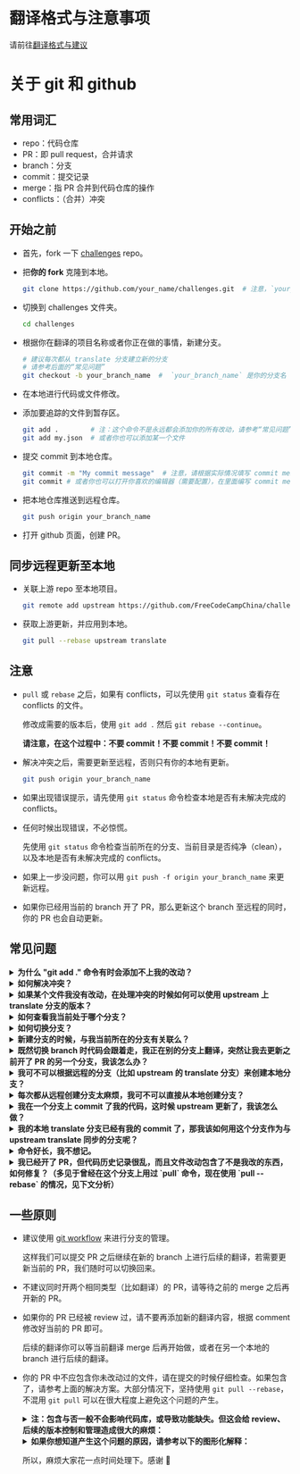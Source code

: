 # 翻译格式与注意事项
请前往[翻译格式与建议](./style-guide.md)

# 关于 git 和 github
## 常用词汇
- repo：代码仓库
- PR：即 pull request，合并请求
- branch：分支
- commit：提交记录
- merge：指 PR 合并到代码仓库的操作
- conflicts：（合并）冲突

## 开始之前
* 首先，fork 一下 [challenges](https://github.com/FreeCodeCampChina/challenges.git) repo。

* 把**你的 fork** 克隆到本地。
  ```bash
  git clone https://github.com/your_name/challenges.git  # 注意，`your_name` 是你的 github ID。
  ```
* 切换到 challenges 文件夹。
  ```bash
  cd challenges
  ```
* 根据你在翻译的项目名称或者你正在做的事情，新建分支。
  ```bash
  # 建议每次都从 translate 分支建立新的分支
  # 请参考后面的“常见问题”
  git checkout -b your_branch_name  #  `your_branch_name` 是你的分支名
  ```
* 在本地进行代码或文件修改。

* 添加要追踪的文件到暂存区。
  ```bash
  git add .        # 注：这个命令不是永远都会添加你的所有改动，请参考“常见问题”。
  git add my.json  # 或者你也可以添加某一个文件
  ```
* 提交 commit 到本地仓库。
  ```bash
  git commit -m "My commit message"  # 注意，请根据实际情况填写 commit message。
  git commit # 或者你也可以打开你喜欢的编辑器（需要配置），在里面编写 commit message。
  ```
* 把本地仓库推送到远程仓库。
  ```bash
  git push origin your_branch_name
  ```
* 打开 github 页面，创建 PR。

## 同步远程更新至本地
* 关联上游 repo 至本地项目。
  ```bash
  git remote add upstream https://github.com/FreeCodeCampChina/challenges.git
  ```
* 获取上游更新，并应用到本地。
  ```bash
  git pull --rebase upstream translate
  ```

## 注意
* `pull` 或 `rebase` 之后，如果有 conflicts，可以先使用 `git status` 查看存在 conflicts 的文件。

  修改成需要的版本后，使用 `git add .` 然后 `git rebase --continue`。
  
  **请注意，在这个过程中：不要 commit！不要 commit！不要 commit！**
   
* 解决冲突之后，需要更新至远程，否则只有你的本地有更新。
  ```bash
  git push origin your_branch_name
  ```
* 如果出现错误提示，请先使用 `git status` 命令检查本地是否有未解决完成的 conflicts。

* 任何时候出现错误，不必惊慌。

  先使用 `git status` 命令检查当前所在的分支、当前目录是否纯净（clean），以及本地是否有未解决完成的 conflicts。

* 如果上一步没问题，你可以用 `git push -f origin your_branch_name` 来更新远程。

* 如果你已经用当前的 branch 开了 PR，那么更新这个 branch 至远程的同时，你的 PR 也会自动更新。

## 常见问题
<details><summary><b>为什么 "git add ." 命令有时会添加不上我的改动？</b></summary>

  注意，`git add .` 中的 `.` 表示“当前路径”。

  因此，如果你通过 `cd` 命令切换到子目录，并在里面执行 `git add .`，那么外面的改动则不会添加。

  然而，如果你在父级目录执行 `git add .`，子级目录里的文件改动是会添加的。

  真正的“添加所有文件”的命令是 `git add --all`，可以简写为 `git add -A`。

  对于这个翻译项目，我们很少会需要 `cd` 进子目录。因此，一般情况下使用 `git add .` 就足够了。

</details>

<details><summary><b>如何解决冲突？</b></summary>

  对于任何多人协作项目，有 merge conflicts 是十分正常的。

  如果你在命令行中看到了 `CONFLICTS` 这样的输出，那就表示有冲突。

  这时，你需要先使用 `git status` 命令来查看冲突发生的文件。

  一般来说，有冲突的文件会显示成这样：

  ```text
  some code ....（这里的代码是没有冲突的）
  <<<<<<< HEAD
  code version 1
  code version 1
  =======
  code version 2
  code version 2
  >>>>>>> your_branch_name
  yet some other code ....（这里的代码也是没有冲突的）
  ```

  注意，里面的 `HEAD` 和 `your_branch_name` 位置可能互换，也可能会是其他内容，比如一个 commit hash。

  其中，`<<<<<<<` 与 `=======` 之间为代码的一个版本，`=======` 与 `>>>>>>>` 之间为代码的另一个版本。

  你需要来决定使用哪个版本的代码，修改的时候，把 `<<<<<<<`、`=======` 和 `>>>>>>>` 这三行都删掉。

  以及，删掉你不需要的那个版本，保留你需要的版本。

  处理完所有的冲突文件后，（由于我们执行的是 `git pull --rebase`），那么我们需要 `git add .`，然后 `git rebase --continue`。

</details>

<details><summary><b>如果某个文件我没有改动，在处理冲突的时候如何可以使用 upstream 上 translate 分支的版本？</b></summary>

  有时，可能会存在你没修改某个文件的内容，然而它却出现在了 conflicts 里（特别是如果你之前使用过 `pull`，而不是 `pull --rebase`）。

  这时，我们输入：。

  ```bash
  git fetch upstream
  git checkout upstream/translate -- the/path/to/that_file
  ```

  这时，你本地的这个文件就变成和远程一样了。

  处理之后，记得 `git add .`。

</details>

<details><summary><b>如何查看我当前处于哪个分支？</b></summary>

  `git branch` 可以列出本地所有的分支名，前面打星号（*）的就是你当前所在的分支。

</details>

<details><summary><b>如何切换分支？</b></summary>

  `git checkout some_branch_name` 就可以切换到对应的分支。

  以及，`git checkout -` 可以切换到上一个切换过的分支。

  在两个分支之间来回切换的时候，这个命令会很有用。

</details>

<details><summary><b>新建分支的时候，与我当前所在的分支有关联么？</b></summary>

  有，新建分支的时候，当前所在分支的所有 `commit` 也会添加到新的分支里面。

  以及，如果你本地有未 `commit` 的改动（哪怕已经 `add` 过），同样会在新建分支的时候带过去。

</details>

<details><summary><b>既然切换 branch 时代码会跟着走，我正在别的分支上翻译，突然让我去更新之前开了 PR 的另一个分支，我该怎么办？</b></summary>

  你有两个选择，`commit` 或者 `stash`：

  * `commit` 很简单，在当前分支上 `git add .` 然后 `git commit -m "xx"`，这时候你就可以使用 `checkout` 命令切换到其他分支了。

  * 在当前分支上 `git stash`，然后切换到其他分支。完成那边的更新后，切换回来，然后 `git stash pop`，你之前的代码改动就都回来了。

  需要注意的是，使用 `git stash pop` 会有丢代码的潜在风险，推荐使用 `git stash apply stash@{x}`，其中 `x` 为一个数字。

  如果你不确定你的做法是否正确，或者不了解这个命令，请在使用之前查清资料，或者在群里提问。

  **切换分支前，为防止把本地弄乱，前先使用 `git status` 来检查本地是否 “clean”。**

</details>

<details><summary><b>我可不可以根据远程的分支（比如 upstream 的 translate 分支）来创建本地分支？</b></summary>

  可以：
  ```bash
  git fetch upstream
  git checkout -b my_branch_name upstream/translate
  ```

</details>

<details><summary><b>每次都从远程创建分支太麻烦，我可不可以直接从本地创建分支？</b></summary>

  可以。建议使用本地的 translate 分支保持与 upstream 中的 translate 分支保持更新。这样做的好处是：

  * 每次新建分支的时候，切换到本地的 translate 分支，然后 `git checkout -b my_new_branch` 就好了。

  * 如果 upstream 的 translate branch 有更新，你只需要在切换到 translate 分支之后，`git pull --rebase upstream translate` 即可完成对本地 translate 分支的更新。再创建新的分支，就是基于 upstream 里最新的代码了，这样可以减少 conflicts 出现的可能。

</details>

<details><summary><b>我在一个分支上 commit 了我的代码，这时候 upstream 更新了，我该怎么做？</b></summary>

  ```bash
  git pull --rebase upstream translate
  ```

</details>

<details><summary><b>我的本地 translate 分支已经有我的 commit 了，那我该如何用这个分支作为与 upstream translate 同步的分支呢？</b></summary>

  **如果你目前在 translate 提交的内容不再需要了（比如，已经 merge），那你可以先切换到 translate，然后：**

  ```bash
  git fetch upstream
  git reset --hard upstream/translate
  ```

  虽然 `git reset` 命令不危险，但在执行这个操作之前，建议你先在群里问一下。

</details>

<details><summary><b>命令好长，我不想记。</b></summary>

  `alias` 了解一下。在命令行里执行：

  ```bash
  git config --global alias.gx 'pull --rebase upstream translate'
  ```

  下次，执行 `git gx`（记忆：git 更新），就会执行你定义好的命令了。

</details>

<details><summary><b>我已经开了 PR，但代码历史记录很乱，而且文件改动包含了不是我改的东西，如何修复？（多见于曾经在这个分支上用过 `pull` 命令，现在使用 `pull --rebase` 的情况，见下文分析）</b></summary>

  如果对 git 不是很熟悉（特别是 `git brease -i` 以及 `rebase` 命令的原理），重建一个新的分支，然后把当前这个分支里属于你的 file change 给 apply 过去，再用新的分支开 PR 是最省事的做法。
  
  假设你目前处于 `translate-old` 分支上，你改动了文件 `02-javascript-algorithms/abc.json` 以及 `02-javascript-algorithms/abc.md`，且你已经用当前的 `translate-old` 分支开了 PR：
  
  ```bash
  # 获取 upstream 的 HEAD 指针
  # （有兴趣可以去了解下 HEAD 指针是什么，这对理解 git 的原理很有帮助。但不了解也不影响后续操作）
  git fetch upstream

  # 基于 upstream 的 translate branch 新建一个 branch
  # （这一步是保证你将要提交 PR 所用的分支是基于最新的 upstream/translate 分支的代码）
  git checkout -b translate-new upstream/translate

  # 由于你这个 PR 是基于你的 translate-old 分支开的，
  # 所以现在要把这个分支上属于你的文件改动应用到新的 branch 上
  git checkout translate-old -- 02-javascript-algorithms/abc.json
  git checkout translate-old -- 02-javascript-algorithms/abc.md

  # 这个应该只输出你改过的两个文件（在这个例子中是两个）才对
  git status

  # add、commit、push
  git add .
  git commit -m "Finish translation of xxx"
  git push origin transalte-new

  # 然后用这个新的 translate-new 分支去开 PR 就好了
  ```

</details>


## 一些原则
* 建议使用 [git workflow](https://guides.github.com/introduction/flow/) 来进行分支的管理。

  这样我们可以提交 PR 之后继续在新的 branch 上进行后续的翻译，若需要更新当前的 PR，我们随时可以切换回来。
   
* 不建议同时开两个相同类型（比如翻译）的 PR，请等待之前的 merge 之后再开新的 PR。

* 如果你的 PR 已经被 review 过，请不要再添加新的翻译内容，根据 comment 修改好当前的 PR 即可。

  后续的翻译你可以等当前翻译 merge 后再开始做，或者在另一个本地的 branch 进行后续的翻译。
  
* 你的 PR 中不应包含你未改动过的文件，请在提交的时候仔细检查。如果包含了，请参考上面的解决方案。大部分情况下，坚持使用 `git pull --rebase`，不混用 `git pull` 可以在很大程度上避免这个问题的产生。

  <details><summary><b>注：包含与否一般不会影响代码库，或导致功能缺失。但这会给 review、后续的版本控制和管理造成很大的麻烦：</b></summary>

    1. Review 的时候，需要仔细比对那些本不是你改的文件，确保你没有（在 resolve conflicts 或 commit 的时候）更改任何内容。
    2. 如果你在 PR 中引入了已经 merge 的 commits，那么就会在对应的 PR 中添加对你的 PR 的 reference。事实上，由于你本无意改动那些文件，这就只会对维护者和后续的开发者造成误导。
    3. 维护者本可以直接通过文件的最新 commit 找到对应的 PR，但由于其他人也包含了这个文件，则需要一步一步排查，看究竟是哪一步出了问题。

  </details>
  
  <details><summary><b>如果你想知道产生这个问题的原因，请参考以下的图形化解释：</b></summary>

    ## 关于 PR 中，引入他人更改文件的情况分析：
    
    假设现在的 `upstream/translate` 是 `A -> B` 这两个 commits，其中 `B` 较新。你基于这个创建了你的 `my-translate` 分支，那么你也会得到 `A -> B`。
    
    之后，你开始进行翻译，并 `commit` 了代码。现在你的 `my-translate` 是 `A -> B -> X`，其中 `X` 为你的 commit。
    
    然后你发现远程更新了，现在远程是 `A -> B -> C -> D`。这次你使用了 `git pull` 命令。那么在 `my-translate` 分支，你就得到：`A -> B -> X -> M`。其中，`M` 就是传说中的 merge commit，它包含了上游的 `C` 和 `D`。
    
    （但从常理判断，这时候如果你得到 `A -> B -> C -> D -> X` 这样的历史线就更好了。这正是 `git pull --rebase` 会帮你完成的事情，以及这也是我们推荐使用这个命令的原因。）
    
    然后你继续翻译，并 `commit` 了代码，现在你的 `my-translate` 分支就是 `A -> B -> X -> M -> Y`，其中 `Y` 是你的最新 commit。
    
    这时候你执行了 `git pull --rebase`，那么问题来了。基于 `rebase` 命令的比较原理（或者说算法），它会首先寻找一个你的 `my-translate` 分支与 `upstream/translate` 分支共同的”祖先 commit“（ancestor commit）。”共同的祖先 commit“（common ancestor commit）是指这两个分支**开始出现分歧（diverted）之前的那个 commit**。在这个例子中，它就会找到 commit `B`，因为在 `B` 之后，`my-translate` 分支是 commit `X`，而 `upstream/translate` 是 commit `C`。
    
    `rebase` 的执行逻辑可以简化为 `git reset --hard` + `git cherry-pick`（好奇的朋友可以去了解下这两个命令），那么 `cherry-pick X` 的时候不会出问题（基于 `B`，添加你的翻译，显然不会有报错），但 `cherry-pick C` 的时候就很可能会出现 conflicts：
    
    假设 `C` 中，其他人更新了 `README.md`（当然，在你的 commit `X` 和 `Y` 中，你都没有修改这个 `README.md`），常理上来说，这件事**应该**发生在 `X` 之前。但由于在你的分支 `my-translate` 中，`X` 是先于 `M`（包含 `C` 和 `D`）发生的，那么这里就造成了 Git 的困扰：它觉得，根据 `upstream/translate` 分支，说好了 `B` 之后就改 `README.md` 的；然而在你的分支里，却告诉我 `B` 之后 `README.md` 不需要改，那我该怎么办？——那我就只能告诉你我遇到了 conflicts，请你手动解决下吧。
    
    这时，如果你**错误地**使用了 `git commit` 命令，那么 Git 就会觉得，这个 `README.md` 你也改动过了，事实上你并没有，以及你也没打算改，这是**我认为**导致引入他人更改文件的一种原因。
    
    后续哪怕再 `git pull --rebase`，Git 也会去找 commit `B` 作为 common ancestor。这依然会导致 conflicts，因为在 `my-translate` 里，从一开始，`B` 之后是 `X` 这件事就是错的。
    
    **我认为**的另一种可能，在这个例子中，就是如果后续还有其他人改了 `README.md` 那么本地执行 `git pull` 的时候也会产生 conflicts，这时出现的根源是 `git merge`，因为目前 `my-translate` 的 `HEAD` 显然不是那个 `README.md` 更改的 ancestor，因此 Git 没法 fast forward 那个新的 `README.md` 改动，感兴趣的朋友可以去了解下什么是 `fast-forward`。此时需要手动处理 conflicts，处理之后 `git commit`，那么 Git 就会认为你也参与到了这个 commit 中。
    
    ## 那么，`git pull --rebase` 对这种情况会有什么帮助？
    
    还是上面的例子，你的 `my-translate` 是 `A -> B -> X`，远程以及是 `A -> B -> C -> D` 了，其中 `C` 里面更改了 `README.md`。
    
    如果你采用 `git pull --rebase`，那么你的本地就会是 `A -> B -> C -> D -> X`。后续你又 `commit` 了新的代码，比如现在你的本地是 `A -> B -> C -> D -> X -> Y -> Z`。此时，远程那边也加了几个 commit，变成了 `A -> B -> C -> D -> E -> F`。
    
    如果你继续 `git pull --rebase`，那么 Git 此时寻找到的 common ancestor commit 是 `D`，而不再是上面使用 `git pull` 的 `B` 了。除非 `E` 和 `F` 里也改了你正在改的文件，否则就不太可能产生冲突。
    
    结果，你就会得到 `A -> B -> C -> D -> E -> F -> X -> Y -> Z`，这也正是我们期望的结果。
    
  </details>
  
  所以，麻烦大家花一点时间处理下。感谢 :pray:
